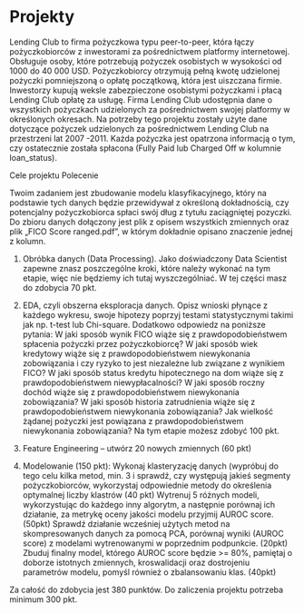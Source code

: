 # Projekty
Lending Club
to firma pożyczkowa typu peer-to-peer, która łączy pożyczkobiorców z inwestorami za pośrednictwem platformy internetowej. Obsługuje osoby, które potrzebują pożyczek osobistych w wysokości od 1000 do 40 000 USD. Pożyczkobiorcy otrzymują pełną kwotę udzielonej pożyczki pomniejszoną o opłatę początkową, która jest uiszczana firmie. Inwestorzy kupują weksle zabezpieczone osobistymi pożyczkami i płacą Lending Club opłatę za usługę. Firma Lending Club udostępnia dane o wszystkich pożyczkach udzielonych za pośrednictwem swojej platformy w określonych okresach. Na potrzeby tego projektu zostały użyte dane dotyczące pożyczek udzielonych za pośrednictwem Lending Club na przestrzeni lat 2007 -2011. Każda pożyczka jest opatrzona informacją o tym, czy ostatecznie została spłacona (Fully Paid lub Charged Off w kolumnie loan_status).

Cele projektu Polecenie

Twoim zadaniem jest zbudowanie modelu klasyfikacyjnego, który na podstawie tych danych będzie przewidywał z określoną dokładnością, czy potencjalny pożyczkobiorca spłaci swój dług z tytułu zaciągniętej pozyczki. Do zbioru danych dołączony jest plik z opisem wszystkich zmiennych oraz plik „FICO Score ranged.pdf”, w którym dokładnie opisano znaczenie jednej z kolumn.

1. Obróbka danych (Data Processing).
Jako doświadczony Data Scientist zapewne znasz poszczególne kroki, które należy wykonać na tym etapie, więc nie będziemy ich tutaj wyszczególniać. W tej części masz do zdobycia 70 pkt.

2. EDA, czyli obszerna eksploracja danych.
Opisz wnioski płynące z każdego wykresu, swoje hipotezy poprzyj testami statystycznymi takimi jak np. t-test lub Chi-square.
Dodatkowo odpowiedz na poniższe pytania:
W jaki sposób wynik FICO wiąże się z prawdopodobieństwem spłacenia pożyczki przez pożyczkobiorcę?
W jaki sposób wiek kredytowy wiąże się z prawdopodobieństwem niewykonania zobowiązania i czy ryzyko to jest niezależne lub związane z wynikiem FICO?
W jaki sposób status kredytu hipotecznego na dom wiąże się z prawdopodobieństwem niewypłacalności?
W jaki sposób roczny dochód wiąże się z prawdopodobieństwem niewykonania zobowiązania?
W jaki sposób historia zatrudnienia wiąże się z prawdopodobieństwem niewykonania zobowiązania?
Jak wielkość żądanej pożyczki jest powiązana z prawdopodobieństwem niewykonania zobowiązania?
Na tym etapie możesz zdobyć 100 pkt.

3. Feature Engineering – utwórz 20 nowych zmiennych (60 pkt)

4. Modelowanie (150 pkt):
Wykonaj klasteryzację danych (wypróbuj do tego celu kilka metod, min. 3 i sprawdź, czy występują jakieś segmenty pożyczkobiorców, wykorzystaj odpowiednie metody do określenia optymalnej liczby klastrów (40 pkt)
Wytrenuj 5 różnych modeli, wykorzystując do każdego inny algorytm, a następnie porównaj ich działanie, za metrykę oceny jakości modelu przyjmij AUROC score. (50pkt)
Sprawdź działanie wcześniej użytych metod na skompresowanych danych za pomocą PCA, porównaj wyniki (AUROC score) z modelami wytrenowanymi w poprzednim podpunkcie. (20pkt)
Zbuduj finalny model, którego AUROC score będzie >= 80%, pamiętaj o doborze istotnych zmiennych, kroswalidacji oraz dostrojeniu parametrów modelu, pomyśl również o zbalansowaniu klas. (40pkt)

Za całość do zdobycia jest 380 punktów. Do zaliczenia projektu potrzeba minimum 300 pkt.
